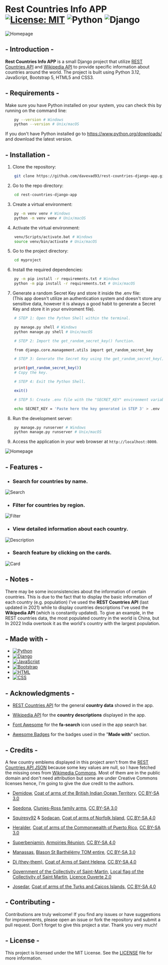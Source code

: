 # Rest Countries Info APP [![License: MIT](https://img.shields.io/badge/License-MIT-green.svg)](https://opensource.org/licenses/MIT) ![Python](https://img.shields.io/badge/python-3.12-blue.svg) ![Django](https://img.shields.io/badge/django-5.0.9-darkgreen.svg) 

![Homepage](screenshots//countries.JPG)

## - Introduction -

**Rest Countries Info APP** is a small Django project that utilize [REST Countries API](https://restcountries.com/) and [Wikipedia API](https://www.mediawiki.org/wiki/API:Main_page) to provide specific information about countries around the world. The project is built using Python 3.12, JavaScript, Bootstrap 5, HTML5 and CSS3.

## - Requirements -

Make sure you have Python installed on your system, you can check this by running on the command line:

```bash
    py --version # Windows
    python --version # Unix/macOS
```

If you don't have Python installed go to https://www.python.org/downloads/ and download the latest version.

## - Installation -

1. Clone the repository:

```bash
    git clone https://github.com/davevad93/rest-countries-django-app.git
```

2. Go to the repo directory:

```bash
    cd rest-countries-django-app
```
3. Create a virtual environment:

```bash
    py -m venv venv # Windows
    python -m venv venv # Unix/macOS
```

4. Activate the virtual environment:

```bash
    venv/Scripts/activate.bat # Windows
    source venv/bin/activate # Unix/macOS
```

5. Go to the project directory:

```bash
    cd myproject
```

6. Install the required dependencies:

```bash
    py -m pip install -r requirements.txt # Windows
    python -m pip install -r requirements.txt # Unix/macOS
```

7. Generate a random Secret Key and store it inside the .env file: <br/>
(This app doesn't utilize an authentication system and doesn't store any sensitive data, however it is always a good habit to generate a Secret Key and store it in your enviroment file). 

```bash
    # STEP 1: Open the Python Shell within the terminal.

    py manage.py shell # Windows
    python manage.py shell # Unix/macOS
```

```bash
    # STEP 2: Import the get_random_secret_key() function.

    from django.core.management.utils import get_random_secret_key
```

```bash
    # STEP 3: Generate the Secret Key using the get_random_secret_key() function.

    print(get_random_secret_key())
    # Copy the key.
```

```bash
    # STEP 4: Exit the Python Shell.

    exit()
```

```bash
    # STEP 5: Create .env file with the "SECRET_KEY" environment variable and paste the generated key in STEP 3. 

    echo SECRET_KEY = 'Paste here the key generated in STEP 3' > .env
```

8. Run the development server:

```bash
    py manage.py runserver # Windows
    python manage.py runserver # Unix/macOS
```

9. Access the application in your web browser at `http://localhost:8000`.

![Homepage](screenshots//homepage.JPG)

## - Features -

- ### Search for countries by name.

![Search](screenshots//search.gif)

- ### Filter for countries by region.

![Filter](screenshots//filter.gif)

- ### View detailed information about each country.

![Description](screenshots//description.gif)

- ### Search feature by clicking on the cards.

![Card](screenshots//card.gif)

## - Notes -

There may be some inconsistencies about the information of certain countries. This is due to the fact that to display the basic information of each country (e.g. population) I've used the **REST Countries API** (last updated in 2021) while to display countries descriptions I've used the **Wikipedia API** (which is constantly updated). To give an example, in the REST countries data, the most populated country in the world is China, but In 2022 India overtook it as the world's country with the largest population.

## - Made with -

- [![Python](https://img.shields.io/badge/Python-14354C?style=for-the-badge&logo=python&logoColor=white)](https://www.python.org)
- [![Django](https://img.shields.io/badge/Django-092E20?style=for-the-badge&logo=django&logoColor=white)](https://www.djangoproject.com) 
- [![JavaScript](https://img.shields.io/badge/JavaScript-F7DF1E?style=for-the-badge&logo=javascript&logoColor=black)](https://www.javascript.com) 
- [![Bootstrap](https://img.shields.io/badge/Bootstrap-563D7C?style=for-the-badge&logo=bootstrap&logoColor=white)](https://getbootstrap.com) 
- [![HTML](https://img.shields.io/badge/HTML5-E34F26?style=for-the-badge&logo=html5&logoColor=white)](https://html.com) 
- [![CSS](https://img.shields.io/badge/CSS3-1572B6?style=for-the-badge&logo=css3&logoColor=white)](https://css3.com) 

## - Acknowledgments -

- [REST Countries API](https://restcountries.com/) for the general **country data** showed in the app.

- [Wikipedia API](https://www.mediawiki.org/wiki/) for the **country descriptions** displayed in the app.

- [Font Awesome](https://fontawesome.com/) for the **fa-search** icon used in the app search bar.

- [Awesome Badges](https://github.com/Envoy-VC/awesome-badges) for the badges used in the "**Made with**" section.

## - Credits -

A few country emblems displayed in this project aren't from the [REST Countries API JSON](https://restcountries.com/v3.1/all) because some key values are null, so I have fetched the missing ones from [Wikimedia Commons](https://commons.wikimedia.org/wiki/Main_Page). Most of them are in the public domain and don't need attribution but some are under Creative Commons licenses hence, I'm going to give the due credit to the authors.

- [Demidow](https://commons.wikimedia.org/wiki/User:Demidow), [Coat of arms of the British Indian Ocean Territory](https://commons.wikimedia.org/wiki/File:Coat_of_arms_of_the_British_Indian_Ocean_Territory.svg), [CC BY-SA 3.0](https://creativecommons.org/licenses/by-sa/3.0/legalcode)

- [Spedona](https://commons.wikimedia.org/wiki/User:Spedona), [Clunies-Ross family arms](https://commons.wikimedia.org/wiki/File:Clunies-Ross_family_arms.svg), [CC BY-SA 3.0](https://creativecommons.org/licenses/by-sa/3.0/legalcode)

- [Squiresy92](https://commons.wikimedia.org/wiki/User:Squiresy92) & [Sodacan](https://commons.wikimedia.org/wiki/User:Sodacan), [Coat of arms of Norfolk Island](https://commons.wikimedia.org/wiki/File:Coat_of_arms_of_Norfolk_Island.svg), [CC BY-SA 4.0](https://creativecommons.org/licenses/by-sa/4.0/legalcode)

- [Heralder](https://commons.wikimedia.org/wiki/User:Heralder), [Coat of arms of the Commonwealth of Puerto Rico](https://commons.wikimedia.org/wiki/File:Coat_of_arms_of_the_Commonwealth_of_Puerto_Rico.svg), [CC BY-SA 3.0](https://creativecommons.org/licenses/by-sa/3.0/legalcode)

- [Superbenjamin](https://commons.wikimedia.org/wiki/User:Superbenjamin), [Armoiries Réunion](https://commons.wikimedia.org/wiki/File:Armoiries_R%C3%A9union.svg), [CC BY-SA 4.0](https://creativecommons.org/licenses/by-sa/4.0/legalcode)

- [Manassas](https://commons.wikimedia.org/wiki/User_talk:Manassas~commonswiki), [Blason St Barthélémy TOM entire](https://commons.wikimedia.org/wiki/File:Blason_St_Barth%C3%A9l%C3%A9my_TOM_entire.svg), [CC BY-SA 3.0](https://creativecommons.org/licenses/by-sa/3.0/legalcode)


- [Di (they-them)](https://commons.wikimedia.org/wiki/User:Di_(they-them)), [Coat of Arms of Saint Helena](https://commons.wikimedia.org/wiki/File:Coat_of_Arms_of_Saint_Helena.svg), [CC BY-SA 4.0](https://creativecommons.org/licenses/by-sa/4.0/legalcode)

- [Government of the Collectivity of Saint-Martin](https://www.com-saint-martin.fr), [Local flag of the Collectivity of Saint Martin](https://commons.wikimedia.org/wiki/File:Local_flag_of_the_Collectivity_of_Saint_Martin.svg), [Licence Ouverte 2.0](https://www.etalab.gouv.fr/wp-content/uploads/2018/11/open-licence.pdf)

- [Josedar](https://commons.wikimedia.org/wiki/User:Josedar), [Coat of arms of the Turks and Caicos Islands](https://commons.wikimedia.org/wiki/File:Coat_of_arms_of_the_Turks_and_Caicos_Islands.svg), [CC BY-SA 4.0](https://creativecommons.org/licenses/by-sa/4.0/legalcode)

## - Contributing -

Contributions are truly welcome! If you find any issues or have suggestions for improvements, please open an issue or fork the repository and submit a pull request. Don't forget to give this project a star. Thank you very much!

## - License -

This project is licensed under the MIT License. See the [LICENSE](LICENSE) file for more information.
